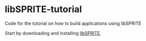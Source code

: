 # libSPRITE-tutorial
Code for the tutorial on how to build applications using libSPRITE

Start by downloading and installing [libSPRITE](https://github.com/nasa/libSPRITE/wiki).
